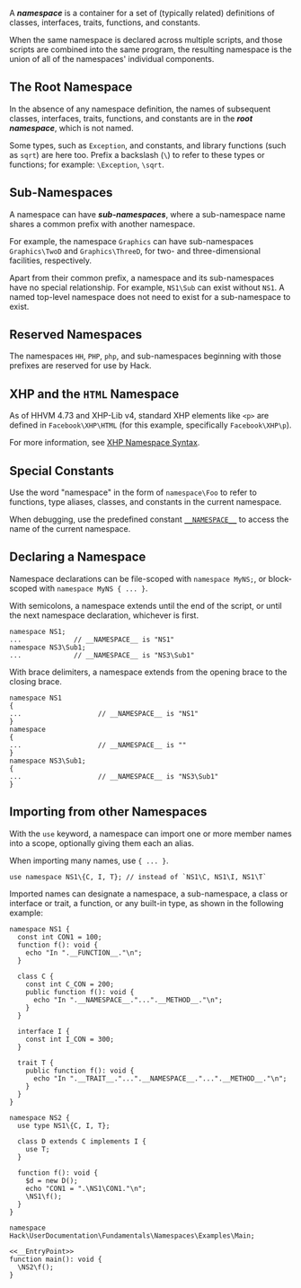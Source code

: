 A ***namespace*** is a container for a set of (typically related) definitions of classes, interfaces, traits, functions, and constants.

When the same namespace is declared across multiple scripts, and those scripts are combined into the same program, the resulting namespace
is the union of all of the namespaces' individual components.

## The Root Namespace
In the absence of any namespace definition, the names of subsequent classes, interfaces, traits, functions, and constants are in
the ***root namespace***, which is not named.

Some types, such as `Exception`, and constants, and library functions (such as `sqrt`) are here too. Prefix a backslash (`\`) to refer to these types or functions; for example: `\Exception`, `\sqrt`.

## Sub-Namespaces
A namespace can have ***sub-namespaces***, where a sub-namespace name shares a common prefix with another namespace. 

For example, the namespace `Graphics` can have sub-namespaces `Graphics\TwoD` and `Graphics\ThreeD`, for two- and three-dimensional facilities,
respectively. 

Apart from their common prefix, a namespace and its sub-namespaces have no special relationship. For example, `NS1\Sub` can exist without `NS1`. A named top-level namespace does not need to exist for a sub-namespace to exist.

## Reserved Namespaces
The namespaces `HH`, `PHP`, `php`, and sub-namespaces beginning with those prefixes are reserved for use by Hack.

## XHP and the `HTML` Namespace
As of HHVM 4.73 and XHP-Lib v4, standard XHP elements like `<p>` are defined in `Facebook\XHP\HTML` (for this example, specifically `Facebook\XHP\p`).

For more information, see [XHP Namespace Syntax](/hack/XHP/basic-usage#namespace-syntax).

## Special Constants
Use the word "namespace" in the form of `namespace\Foo` to refer to functions, type aliases, classes, and constants in the current namespace.

When debugging, use the predefined constant [`__NAMESPACE__`](/hack/source-code-fundamentals/constants#context-dependent-constants) to access the name of the current namespace.

## Declaring a Namespace
Namespace declarations can be file-scoped with `namespace MyNS;`, or block-scoped with `namespace MyNS { ... }`. 

With semicolons, a namespace extends until the end of the script, or until the next namespace declaration, whichever is first.

```Hack
namespace NS1;
...				// __NAMESPACE__ is "NS1"
namespace NS3\Sub1;
...				// __NAMESPACE__ is "NS3\Sub1"
```

With brace delimiters, a namespace extends from the opening brace to the closing brace.

```Hack
namespace NS1
{
...                   // __NAMESPACE__ is "NS1"
}
namespace
{
...                   // __NAMESPACE__ is ""
}
namespace NS3\Sub1;
{
...                   // __NAMESPACE__ is "NS3\Sub1"
}
```
## Importing from other Namespaces
With the `use` keyword, a namespace can import one or more member names into a scope, optionally giving them each an alias.

When importing many names, use `{ ... }`.

```Hack
use namespace NS1\{C, I, T}; // instead of `NS1\C, NS1\I, NS1\T`
```

Imported names can designate a namespace, a sub-namespace, a class or interface or trait, a function, or any built-in type, as shown in the following example:

```namespaces.inc.hack no-auto-output
namespace NS1 {
  const int CON1 = 100;
  function f(): void {
    echo "In ".__FUNCTION__."\n";
  }

  class C {
    const int C_CON = 200;
    public function f(): void {
      echo "In ".__NAMESPACE__."...".__METHOD__."\n";
    }
  }

  interface I {
    const int I_CON = 300;
  }

  trait T {
    public function f(): void {
      echo "In ".__TRAIT__."...".__NAMESPACE__."...".__METHOD__."\n";
    }
  }
}

namespace NS2 {
  use type NS1\{C, I, T};

  class D extends C implements I {
    use T;
  }

  function f(): void {
    $d = new D();
    echo "CON1 = ".\NS1\CON1."\n";
    \NS1\f();
  }
}
```

```using-namespaces.hack
namespace Hack\UserDocumentation\Fundamentals\Namespaces\Examples\Main;

<<__EntryPoint>>
function main(): void {
  \NS2\f();
}
```